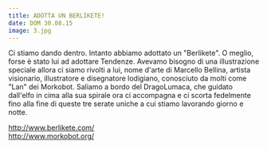 ```yaml
---
title: ADOTTA UN BERLIKETE!
date: DOM 30.08.15
image: 3.jpg
---
```


Ci stiamo dando dentro. Intanto abbiamo adottato un "Berlikete". O meglio, forse è stato lui ad adottare Tendenze. Avevamo bisogno di una illustrazione speciale allora ci siamo rivolti a lui, nome d'arte di Marcello Bellina, artista visionario, illustratore e disegnatore lodigiano, conosciuto da molti come "Lan" dei Morkobot. Saliamo a bordo del DragoLumaca, che guidato dall'elfo in cima alla sua spirale ora ci accompagna e ci scorta fedelmente fino alla fine di queste tre serate uniche a cui stiamo lavorando giorno e notte.

<a href="http://www.berlikete.com/" target="_blank">http://www.berlikete.com/</a>  
<a href="http://www.morkobot.org/" target="_blank">http://www.morkobot.org/</a>

